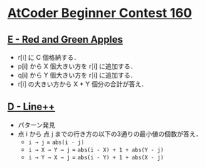 # [AtCoder Beginner Contest 160](https://atcoder.jp/contests/abc160)

## [E - Red and Green Apples](https://atcoder.jp/contests/abc160/tasks/abc160_e)
- r[i] に C 個格納する．
- p[i] から X 個大きい方を r[i] に追加する．
- q[i] から Y 個大きい方を r[i] に追加する．
- r[i] の大きい方から X + Y 個分の合計が答え．

## [D - Line++](https://atcoder.jp/contests/abc160/tasks/abc160_d)
- パターン発見
- 点 i から 点 j までの行き方の以下の3通りの最小値の個数が答え．
	- `i → j` = `abs(i - j)`
	- `i → X → Y → j` = `abs(i - X) + 1 + abs(Y - j)`
	- `i → Y → X → j` = `abs(i - Y) + 1 + abs(X - j)`
